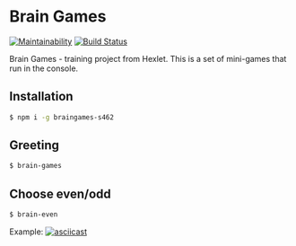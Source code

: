 # Brain Games

[![Maintainability](https://api.codeclimate.com/v1/badges/8fcda763ad8b57059c76/maintainability)](https://codeclimate.com/github/GeorgeGUS/project-lvl1-s462/maintainability)
[![Build Status](https://travis-ci.com/GeorgeGUS/project-lvl1-s462.svg?branch=master)](https://travis-ci.com/GeorgeGUS/project-lvl1-s462)

Brain Games - training project from Hexlet. This is a set of mini-games that run in the console.

## Installation

```sh
$ npm i -g braingames-s462
```

## Greeting

```sh
$ brain-games
```

## Choose even/odd

```sh
$ brain-even
```

Example:
[![asciicast](https://asciinema.org/a/zcAZNWTFM5Iz1YglnztU7UqWW.svg)](https://asciinema.org/a/zcAZNWTFM5Iz1YglnztU7UqWW)
